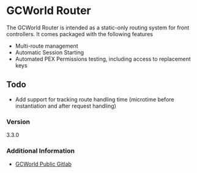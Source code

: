 # GCWorld Router

The GCWorld Router is intended as a static-only routing system for front controllers.  It comes packaged with the following features

  - Multi-route management
  - Automatic Session Starting
  - Automated PEX Permissions testing, including access to replacement keys

## Todo

  - Add support for tracking route handling time (microtime before instantiation and after request handling)

### Version
3.3.0

### Additional Information

* [GCWorld Public Gitlab](https://gitlab.konghack.com/groups/GCWorld)
